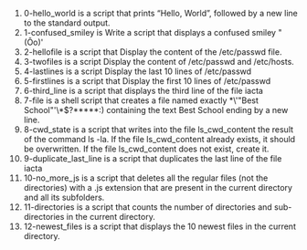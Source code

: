 1. 0-hello_world is a script that prints “Hello, World”, followed by a new line to the standard output.
2. 1-confused_smiley is Write a script that displays a confused smiley "(Ôo)'
3. 2-hellofile is a script that Display the content of the /etc/passwd file.
4. 3-twofiles is a script Display the content of /etc/passwd and /etc/hosts.
5. 4-lastlines is a script Display the last 10 lines of /etc/passwd
6. 5-firstlines is a script that Display the first 10 lines of /etc/passwd
7. 6-third_line is a script that displays the third line of the file iacta
8. 7-file is a shell script that creates a file named exactly \*\\'"Best School"\'\\*$\?\*\*\*\*\*:) containing the text Best School ending by a new line.
9. 8-cwd_state is a script that writes into the file ls_cwd_content the result of the command ls -la. If the file ls_cwd_content already exists, it should be overwritten. If the file ls_cwd_content does not exist, create it.
10. 9-duplicate_last_line is a script that duplicates the last line of the file iacta
11. 10-no_more_js is a script that deletes all the regular files (not the directories) with a .js extension that are present in the current directory and all its subfolders.
12. 11-directories is a script that counts the number of directories and sub-directories in the current directory.
13. 12-newest_files is a script that displays the 10 newest files in the current directory.
